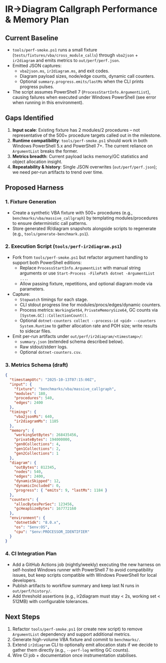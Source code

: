 # IR→Diagram Callgraph Performance & Memory Plan

## Current Baseline
- `tools/perf-smoke.ps1` runs a small fixture (`tests/fixtures/vba/cross_module_calls`) through `vba2json` + `ir2diagram` and emits metrics to `out/perf/perf.json`.
- Emitted JSON captures:
  - `vba2json.ms`, `ir2diagram.ms`, and exit codes.
  - Diagram payload sizes, node/edge counts, dynamic call counters.
  - Optional `summary.progress.emits/lastMs` when the CLI prints progress pulses.
- The script assumes PowerShell 7 (`ProcessStartInfo.ArgumentList`), causing failures when executed under Windows PowerShell (see error when running in this environment).

## Gaps Identified
1. **Input scale**: Existing fixture has 2 modules/2 procedures – not representative of the 500+ procedure targets called out in the milestone.
2. **Runtime compatibility**: `tools/perf-smoke.ps1` should work in both Windows PowerShell 5.x and PowerShell 7+. The current reliance on `ArgumentList` breaks the former.
3. **Metrics breadth**: Current payload lacks memory/GC statistics and object allocation insight.
4. **Repeatability & history**: Single JSON overwrites (`out/perf/perf.json`); we need per-run artifacts to trend over time.

## Proposed Harness
### 1. Fixture Generation
- Create a synthetic VBA fixture with 500+ procedures (e.g., `benchmarks/vba/massive_callgraph`) by templating modules/procedures to ensure deterministic call patterns.
- Store generated IR/diagram snapshots alongside scripts to regenerate (e.g., `tools/generate-benchmark.ps1`).

### 2. Execution Script (`tools/perf-ir2diagram.ps1`)
- Fork from `tools/perf-smoke.ps1` but refactor argument handling to support both PowerShell editions:
  - Replace `ProcessStartInfo.ArgumentList` with manual string arguments or use `Start-Process -FilePath dotnet -ArgumentList ...`.
  - Allow passing fixture, repetitions, and optional diagram mode via parameters.
- Capture:
  - `Stopwatch` timings for each stage.
  - CLI stdout progress line for modules/procs/edges/dynamic counters.
  - Process metrics: `WorkingSet64`, `PrivateMemorySize64`, GC counts via `[System.GC]::CollectionCount()`.
  - Optional `dotnet-counters collect --process-id <pid> --counters System.Runtime` to gather allocation rate and POH size; write results to sidecar files.
- Emit per-run artifacts under `out/perf/ir2diagram/<timestamp>/`:
  - `summary.json` (extended schema described below).
  - Raw stdout/stderr logs.
  - Optional `dotnet-counters.csv`.

### 3. Metrics Schema (draft)
```json
{
  "timestampUtc": "2025-10-13T07:15:00Z",
  "input": {
    "fixture": "benchmarks/vba/massive_callgraph",
    "modules": 180,
    "procedures": 540,
    "edges": 2400
  },
  "timings": {
    "vba2jsonMs": 640,
    "ir2diagramMs": 1185
  },
  "memory": {
    "workingSetBytes": 268435456,
    "privateBytes": 194000000,
    "gen0Collections": 4,
    "gen1Collections": 2,
    "gen2Collections": 1
  },
  "diagram": {
    "outBytes": 812345,
    "nodes": 540,
    "edges": 2400,
    "dynamicSkipped": 12,
    "dynamicIncluded": 0,
    "progress": { "emits": 9, "lastMs": 1184 }
  },
  "counters": {
    "allocBytesPerSec": 123456,
    "gcHeapSizeBytes": 167772160
  },
  "environment": {
    "dotnetSdk": "8.0.x",
    "os": "$env:OS",
    "cpu": "$env:PROCESSOR_IDENTIFIER"
  }
}
```

### 4. CI Integration Plan
- Add a GitHub Actions job (nightly/weekly) executing the new harness on self-hosted Windows runner with PowerShell 7 to avoid compatibility issues, but keep scripts compatible with Windows PowerShell for local developers.
- Publish artifacts to workflow summary and keep last N runs in `out/perf/history/`.
- Add threshold assertions (e.g., ir2diagram must stay < 2s, working set < 512MB) with configurable tolerances.

## Next Steps
1. Refactor `tools/perf-smoke.ps1` (or create new script) to remove `ArgumentList` dependency and support additional metrics.
2. Generate high-volume VBA fixture and commit to `benchmarks/`.
3. Extend `ir2diagram` CLI to optionally emit allocation stats if we decide to gather them directly (e.g., `--perf-log` writing GC counts).
4. Wire CI job + documentation once instrumentation stabilises.
